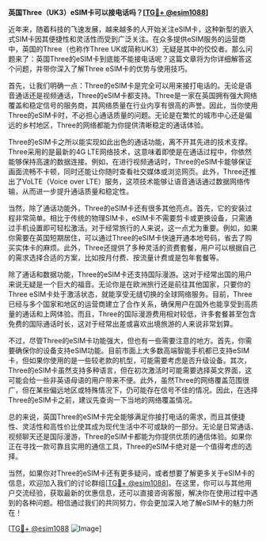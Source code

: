 **英国Three（UK3）eSIM卡可以接电话吗？[[TG💪+ @esim1088](https://t.me/s/esim1088)]**

近年来，随着科技的飞速发展，越来越多的人开始关注eSIM卡，这种新型的嵌入式SIM卡因其便捷性和灵活性而受到广泛关注。在众多提供eSIM服务的运营商中，英国的Three（也称作Three UK或简称UK3）无疑是其中的佼佼者。那么问题来了：英国Three的eSIM卡到底能不能接电话呢？这篇文章将为你详细解答这个问题，并带你深入了解Three eSIM卡的优势与使用技巧。

首先，让我们明确一点：Three的eSIM卡是完全可以用来接打电话的。无论是语音通话还是视频通话，Three的eSIM卡都支持。Three是一家在英国拥有强大网络覆盖和稳定信号的服务商，其网络质量在行业内享有很高的声誉。因此，当你使用Three的eSIM卡时，不必担心通话质量的问题。无论是在繁忙的城市中心还是偏远的乡村地区，Three的网络都能为你提供清晰稳定的通话体验。

Three的eSIM卡之所以能实现如此出色的通话功能，离不开其先进的技术支撑。Three采用的是最新的4G LTE网络技术，这意味着即使是在通话过程中，你依然能够保持高速的数据连接。例如，在进行视频通话时，Three的eSIM卡能够保证画面流畅不卡顿，同时还能让你随时查看社交媒体或浏览网页。此外，Three还推出了VoLTE（Voice over LTE）服务，这项技术能够让语音通话通过数据网络传输，从而进一步提升通话质量和稳定性。

当然，除了通话功能外，Three的eSIM卡还有很多其他亮点。首先，它的安装过程非常简单。相比于传统的物理SIM卡，eSIM卡不需要剪卡或更换设备，只需通过手机设置即可轻松激活。对于经常旅行的人来说，这一点尤为重要。例如，如果你需要在英国短期居住，可以通过Three的eSIM卡快速开通本地号码，省去了购买实体卡的麻烦。此外，Three还提供了多种灵活的资费套餐，用户可以根据自己的需求选择合适的方案，比如按月付费、按流量计费或是包年套餐等。

除了通话和数据功能，Three的eSIM卡还支持国际漫游。这对于经常出国的用户来说无疑是一个巨大的福音。无论你是在欧洲旅行还是前往其他国家，只要你的Three eSIM卡处于激活状态，就能享受无缝切换的全球网络服务。目前，Three已经与多个国家和地区的运营商建立了合作关系，确保用户在国外也能享受到高质量的通话和上网体验。而且，Three的国际漫游费用相对较低，许多套餐甚至包含免费的国际通话时长，这对于经常出差或喜欢出境旅游的人来说非常划算。

不过，尽管Three的eSIM卡功能强大，但也有一些需要注意的地方。首先，你需要确保你的设备支持eSIM功能。目前市面上大多数高端智能手机都已支持eSIM卡，但如果你使用的是一些较老款的机型，可能需要考虑是否升级设备。其次，Three的eSIM卡虽然支持多种语言，但在初次激活时可能需要选择英文界面，这可能会给一些非英语母语的用户带来不便。此外，虽然Three的网络覆盖范围很广，但在某些偏远地区或特殊情况下，仍可能存在信号不佳的情况。因此，在选择Three的eSIM卡之前，建议先查询一下当地的网络覆盖情况。

总的来说，英国Three的eSIM卡完全能够满足你接打电话的需求，而且其便捷性、灵活性和高性价比使其成为现代生活中不可或缺的一部分。无论是日常通话、视频聊天还是国际漫游，Three的eSIM卡都能为你提供优质的通信体验。如果你正在寻找一款可靠且实用的通信工具，Three的eSIM卡绝对是一个值得考虑的选择。

当然，如果你对Three的eSIM卡还有更多疑问，或者想要了解更多关于eSIM卡的信息，欢迎加入我们的讨论群组[[TG💪+ @esim1088](https://t.me/s/esim1088)]。在这里，你可以与其他用户交流经验，获取最新的优惠信息，还可以直接咨询客服，解决你在使用过程中遇到的各种问题。相信通过我们的共同努力，你会更加深入地了解eSIM卡的魅力所在！

[[TG💪+ @esim1088](https://t.me/s/esim1088) ![Image](https://i.postimg.cc/4NQfJmqS/Snipaste-2025-05-13-00-14-12.png)]
